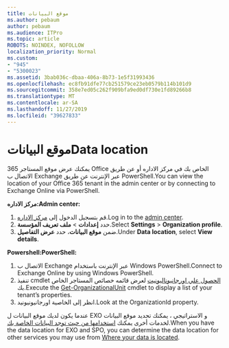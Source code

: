 ```yaml
---
title: موقع البيانات
ms.author: pebaum
author: pebaum
ms.audience: ITPro
ms.topic: article
ROBOTS: NOINDEX, NOFOLLOW
localization_priority: Normal
ms.custom:
- "945"
- "5300023"
ms.assetid: 3bab036c-dbaa-406a-8b73-1e5f31993436
ms.openlocfilehash: ec8fb91dfe77cb251579ce23eb0579b114b101d9
ms.sourcegitcommit: 358e7ed05c262f909bfa9ed0df730e1fd89266b8
ms.translationtype: MT
ms.contentlocale: ar-SA
ms.lasthandoff: 11/27/2019
ms.locfileid: "39627833"
---
```

# <a name="data-location"></a><span data-ttu-id="e7021-102">موقع البيانات</span><span class="sxs-lookup"><span data-stu-id="e7021-102">Data location</span></span>

<span data-ttu-id="e7021-103">يمكنك عرض موقع المستاجر 365 Office الخاص بك في مركز الاداره أو عن طريق الاتصال ب Exchange عبر الإنترنت عن طريق PowerShell.</span><span class="sxs-lookup"><span data-stu-id="e7021-103">You can view the location of your Office 365 tenant in the admin center or by connecting to Exchange Online via PowerShell.</span></span>


<span data-ttu-id="e7021-104">**مركز الاداره:**</span><span class="sxs-lookup"><span data-stu-id="e7021-104">**Admin center:**</span></span>
1. <span data-ttu-id="e7021-105">قم بتسجيل الدخول إلى [مركز الاداره](https://admin.microsoft.com/Adminportal/Home).</span><span class="sxs-lookup"><span data-stu-id="e7021-105">Log in to the [admin center](https://admin.microsoft.com/Adminportal/Home).</span></span>
2. <span data-ttu-id="e7021-106">حدد **إعدادات** > **ملف تعريف المؤسسة**.</span><span class="sxs-lookup"><span data-stu-id="e7021-106">Select **Settings** > **Organization profile**.</span></span>
3. <span data-ttu-id="e7021-107">ضمن **موقع البيانات**، حدد **عرض التفاصيل**.</span><span class="sxs-lookup"><span data-stu-id="e7021-107">Under **Data location**, select **View details**.</span></span>


<span data-ttu-id="e7021-108">**Powershell:**</span><span class="sxs-lookup"><span data-stu-id="e7021-108">**PowerShell:**</span></span>
1. <span data-ttu-id="e7021-109">الاتصال ب Exchange عبر الإنترنت باستخدام Windows PowerShell.</span><span class="sxs-lookup"><span data-stu-id="e7021-109">Connect to Exchange Online by using Windows PowerShell.</span></span>
2. <span data-ttu-id="e7021-110">تنفيذ cmdlet [الحصول علي اورجانيوناليونيت](https://docs.microsoft.com/powershell/module/exchange/active-directory/get-organizationalunit) لعرض قائمه خصائص المستاجر الخاص بك.</span><span class="sxs-lookup"><span data-stu-id="e7021-110">Execute the [Get-OrganizationalUnit](https://docs.microsoft.com/powershell/module/exchange/active-directory/get-organizationalunit) cmdlet to display a list of your tenant’s properties.</span></span> 
3. <span data-ttu-id="e7021-111">انظر إلى الخاصية اورجانيونيونيد.</span><span class="sxs-lookup"><span data-stu-id="e7021-111">Look at the OrganizationId property.</span></span>

<span data-ttu-id="e7021-112">عندما يكون لديك موقع البيانات ل EXO و الاستراتيجي ، يمكنك تحديد موقع البيانات لخدمات أخرى يمكنك [استخدامها من حيث توجد البيانات الخاصة بك](https://products.office.com/where-is-your-data-located).</span><span class="sxs-lookup"><span data-stu-id="e7021-112">When you have the data location for EXO and SPO, you can determine the data location for other services you may use from [Where your data is located](https://products.office.com/where-is-your-data-located).</span></span>